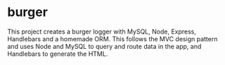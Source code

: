 # burger

This project creates a burger logger with MySQL, Node, Express, Handlebars and a homemade ORM. This follows the MVC design pattern and uses Node and MySQL to query and route data in the app, and Handlebars to generate the HTML.
